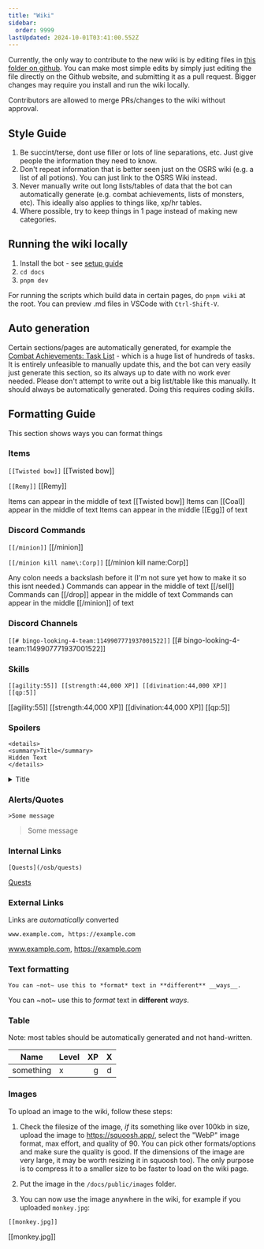 ```yaml
---
title: "Wiki"
sidebar:
  order: 9999
lastUpdated: 2024-10-01T03:41:00.552Z
---
```


Currently, the only way to contribute to the new wiki is by editing files in [this folder on github](https://github.com/oldschoolgg/oldschoolbot/tree/master/docs/src/content/docs). You can make most simple edits by simply just editing the file directly on the Github website, and submitting it as a pull request. Bigger changes may require you install and run the wiki locally.

Contributors are allowed to merge PRs/changes to the wiki without approval.

## Style Guide

1. Be succint/terse, dont use filler or lots of line separations, etc. Just give people the information they need to know.
2. Don't repeat information that is better seen just on the OSRS wiki (e.g. a list of all potions). You can just link to the OSRS Wiki instead.
3. Never manually write out long lists/tables of data that the bot can automatically generate (e.g. combat achievements, lists of monsters, etc). This ideally also applies to things like, xp/hr tables.
4. Where possible, try to keep things in 1 page instead of making new categories.

## Running the wiki locally

1. Install the bot - see [setup guide](https://github.com/oldschoolgg/oldschoolbot/blob/master/SETUP.md)
2. `cd docs`
3. `pnpm dev`

For running the scripts which build data in certain pages, do `pnpm wiki` at the root. You can preview .md files in VSCode with `Ctrl-Shift-V`.

## Auto generation

Certain sections/pages are automatically generated, for example the [Combat Achievements: Task List](/osb/combat-achievements/#task-list) - which is a huge list of hundreds of tasks. It is entirely unfeasible to manually update this, and the bot can very easily just generate this section, so its always up to date with no work ever needed. Please don't attempt to write out a big list/table like this manually. It should always be automatically generated. Doing this requires coding skills.

## Formatting Guide

This section shows ways you can format things

### Items

`[[Twisted bow]]`
[[Twisted bow]]

`[[Remy]]`
[[Remy]]

Items can appear in the middle of text [[Twisted bow]] Items can [[Coal]] appear in the middle of text Items can appear in the middle [[Egg]] of text

### Discord Commands

`[[/minion]]`
[[/minion]]

`[[/minion kill name\:Corp]]`
[[/minion kill name\:Corp]]

Any colon needs a backslash before it (I'm not sure yet how to make it so this isnt needed.) Commands can appear in the middle of text [[/sell]] Commands can [[/drop]] appear in the middle of text Commands can appear in the middle [[/minion]] of text

### Discord Channels

`[[# bingo-looking-4-team:1149907771937001522]]`
[[# bingo-looking-4-team:1149907771937001522]]

### Skills

`[[agility:55]] [[strength:44,000 XP]] [[divination:44,000 XP]] [[qp:5]]`

[[agility:55]] [[strength:44,000 XP]] [[divination:44,000 XP]] [[qp:5]]

### Spoilers

```
<details>
<summary>Title</summary>
Hidden Text
</details>
```

<details>
<summary>Title</summary>
Hidden Text
</details>

### Alerts/Quotes

`>Some message`

> Some message

### Internal Links

`[Quests](/osb/quests)`

[Quests](/osb/quests)

### External Links

Links are _automatically_ converted

`www.example.com, https://example.com`

www.example.com, https://example.com

### Text formatting

`You can ~not~ use this to *format* text in **different** __ways__.`

You can ~not~ use this to _format_ text in **different** _ways_.

### Table

Note: most tables should be automatically generated and not hand-written.

| Name      | Level |  XP |  X  |
| --------- | :---- | --: | :-: |
| something | x     |   g |  d  |

### Images

To upload an image to the wiki, follow these steps:

1. Check the filesize of the image, _if_ its something like over 100kb in size, upload the image to <https://squoosh.app/>, select the "WebP" image format, max effort, and quality of 90. You can pick other formats/options and make sure the quality is good. If the dimensions of the image are very large, it may be worth resizing it in squoosh too). The only purpose is to compress it to a smaller size to be faster to load on the wiki page.

2. Put the image in the `/docs/public/images` folder.

3. You can now use the image anywhere in the wiki, for example if you uploaded `monkey.jpg`:

`[[monkey.jpg]]`

[[monkey.jpg]]

